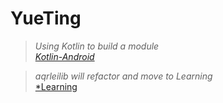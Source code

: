  YueTing
 ===

>*Using Kotlin to build a module* <br>
[*Kotlin-Android*](http://kotlinlang.org/docs/reference/android-overview.html) 


>*aqrleilib will refactor and move to Learning*<br>
[*Learning](https://github.com/AqrLei/Learning)













